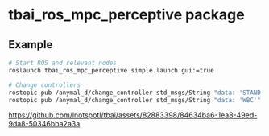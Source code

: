 # tbai_ros_mpc_perceptive package

## Example
```bash
# Start ROS and relevant nodes
roslaunch tbai_ros_mpc_perceptive simple.launch gui:=true

# Change controllers
rostopic pub /anymal_d/change_controller std_msgs/String "data: 'STAND'"
rostopic pub /anymal_d/change_controller std_msgs/String "data: 'WBC'"
```




https://github.com/lnotspotl/tbai/assets/82883398/84634ba6-1ea8-49ed-9da8-50346bba2a3a



